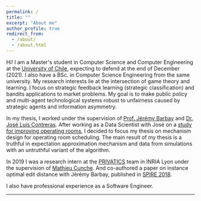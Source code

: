 ```yaml
---
permalink: /
title: ""
excerpt: "About me"
author_profile: true
redirect_from: 
  - /about/
  - /about.html
---
```


Hi! I am a Master's student in Computer Science and Computer Engineering at the [University of Chile](http://ingenieria.uchile.cl/english), expecting to defend at the end of December (2021). I also have a BSc. in Computer Science Engineering from the same university. My research interests lie at the intersection of game theory and learning. I focus on strategic feedback learning (strategic classification) and bandits applications to market problems. My goal is to make public policy and multi-agent technological systems robust to unfairness caused by strategic agents and information asymmetry.


In my thesis, I worked under the supervision of [Prof. Jérémy Barbay](https://users.dcc.uchile.cl/~jbarbay/) and [Dr. José Luis Contreras](https://linkedin.com/in/jos%C3%A9-luis-contreras-biekert-01858b1b). After working as a Data Scientist with José on a [study for improving operating rooms](https://www.comisiondeproductividad.cl/estudios/estudios-finalizados-mandatados-por-el-gobierno-de-chile/eficiencia-en-pabellones-y-priorizacion-de-pacientes-para-cirugia-electiva/), I decided to focus my thesis on mechanism design for operating room scheduling. The main result of my thesis is a truthful in expectation approximation mechanism and data from simulations with an untruthful variant of the algorithm.

In 2019 I was a research intern at the [PRIVATICS](https://team.inria.fr/privatics/) team in INRIA Lyon under the supervision of [Mathieu Cunche](https://perso.citi-lab.fr/mcunche/index.html). And co-authored a paper on instance optimal edit distance with Jérémy Barbay, published in [SPIRE 2018](https://link.springer.com/conference/spire). 
  
I also have professional experience as a Software Engineer.

------
